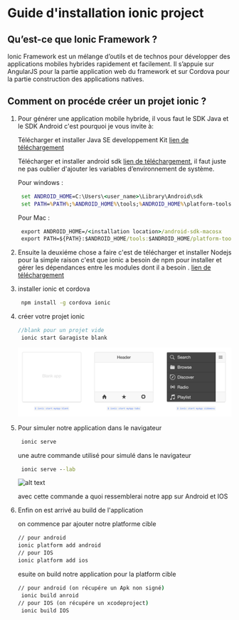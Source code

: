 # Guide d'installation ionic project
##  Qu’est-ce que Ionic Framework ?

 Ionic Framework est un mélange d’outils et de technos pour développer des applications mobiles hybrides rapidement et facilement. Il s’appuie sur AngularJS pour la partie application web du framework et sur Cordova  pour la partie construction des applications natives. 
##  Comment on procéde créer un projet ionic ? 
1. Pour générer une application mobile hybride, il vous faut le SDK Java et le SDK Android c'est pourquoi je vous invite à:

     Télécharger et installer Java SE developpement Kit    [lien de téléchargement](http://www.oracle.com/technetwork/java/javase/downloads/jdk7-downloads-1880260.html) 
     
    Télécharger et installer android sdk   [lien de téléchargement](http://developer.android.com/sdk/index.html#Othe), 
    il faut juste ne pas oublier d'ajouter les variables d’environnement de système.
    
    Pour windows :
    ```cmd
     set ANDROID_HOME=C:\Users\<user_name>\Library\Android\sdk
     set PATH=%PATH%;%ANDROID_HOME%\tools;%ANDROID_HOME%\platform-tools
    ```
     Pour Mac :
    ```cmd
     export ANDROID_HOME=/<installation location>/android-sdk-macosx
     export PATH=${PATH}:$ANDROID_HOME/tools:$ANDROID_HOME/platform-tools
    ```
    
    
2. Ensuite la deuxiéme chose a faire c'est de télécharger et installer Nodejs pour la simple raison c'est que ionic a besoin de npm pour  installer et gérer les dépendances entre les modules dont il a besoin  . 
    [lien de téléchargement](https://nodejs.org/en/)
3. installer ionic et cordova 
    ```cmd
     npm install -g cordova ionic
    ```
4. créer votre projet ionic 

    ```javascript
    //blank pour un projet vide 
     ionic start Garagiste blank
    ```
   ![alt text](https://github.com/abouelaiz/ionic_project/blob/master/start.PNG "Logo Title Text 1")
5. Pour simuler notre application dans le navigateur 

   ```cmd
    ionic serve
    ```
    une autre commande utilisé pour simulé dans le navigateur
   ```cmd
    ionic serve --lab
    ```
    
    ![alt text](https://github.com/abouelaiz/ionic_project/blob/master/lab.PNG "Logo Title Text 1")
    
     avec cette commande a quoi ressemblerai notre app sur Android et IOS 
6. Enfin on est arrivé  au  build   de l'application  

   on commence par ajouter notre platforme cible

    ```cmd
    // pour android
    ionic platform add android
    // pour IOS
    ionic platform add ios
    ```
    esuite on build notre application pour la platform cible

    ```cmd
    // pour android (on récupére un Apk non signé)
     ionic build anroid 
    // pour IOS (on récupére un xcodeproject)
     ionic build IOS
    ```    
    
   